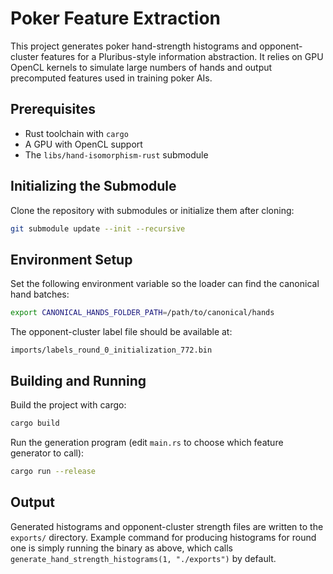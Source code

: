 # Poker Feature Extraction

This project generates poker hand-strength histograms and opponent-cluster features for a Pluribus-style information abstraction. It relies on GPU OpenCL kernels to simulate large numbers of hands and output precomputed features used in training poker AIs.

## Prerequisites

- Rust toolchain with `cargo`
- A GPU with OpenCL support
- The `libs/hand-isomorphism-rust` submodule

## Initializing the Submodule

Clone the repository with submodules or initialize them after cloning:

```bash
git submodule update --init --recursive
```

## Environment Setup

Set the following environment variable so the loader can find the canonical hand batches:

```bash
export CANONICAL_HANDS_FOLDER_PATH=/path/to/canonical/hands
```

The opponent-cluster label file should be available at:

```
imports/labels_round_0_initialization_772.bin
```

## Building and Running

Build the project with cargo:

```bash
cargo build
```

Run the generation program (edit `main.rs` to choose which feature generator to call):

```bash
cargo run --release
```

## Output

Generated histograms and opponent-cluster strength files are written to the `exports/` directory. Example command for producing histograms for round one is simply running the binary as above, which calls `generate_hand_strength_histograms(1, "./exports")` by default.
